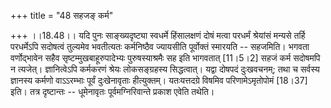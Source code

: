 +++
title = "48 सहजङ् कर्म"

+++
।।18.48।। यदि पुनः साङ्ख्यदृष्ट्या स्वधर्मे हिंसालक्षणं दोषं मत्वा
परधर्मं श्रेयांसं मन्यसे तर्हि परधर्मेऽपि सदोषत्वं तुल्यमेव भवतीत्यतः
कर्मनिष्ठैव ज्यायसीति पूर्वोक्तं स्मारयति -- सहजमिति। भगवता वर्णोद्भावेन
सहैव सृष्टम्मुखबाहूरुपादेभ्यः पुरुषस्याश्रमैः सह इति भागवतात् \[11।5।2\]
सहजं कर्म सदोषमपि न त्यजेत्। ज्ञानित्वेऽपि कर्मकरणं श्रेयः लोकसङ्ग्रहस्य
सिद्धत्वात्। यद्वा दोषपदं दुःखवचनम्; तथा च सर्वस्य ज्ञानस्य कर्मणो
वाऽऽरम्भाः पूर्वं दुःखेनावृताः हीत्युक्तम्। यतःयत्तदग्रे विषमिव
परिणामेऽमृतोपोमं \[18।37\] इति। तत्र दृष्टान्तः -- धूमेनावृतः
पूर्वमग्निरिवान्ते प्रकाश एवेति तथेति।
